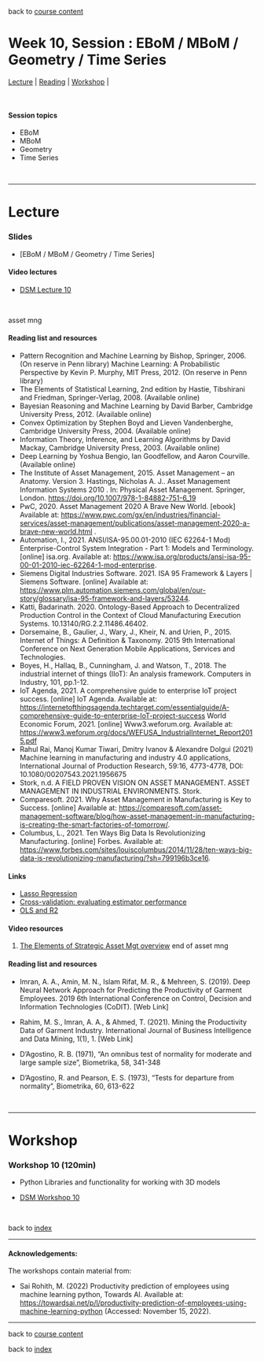 
back to [course content](index#course_organisation)


# Week 10, Session : EBoM / MBoM / Geometry / Time Series

[Lecture](#lecture) | [Reading](#reading) | [Workshop](#workshop) | 
<p><br /></p>

#### Session topics

* EBoM
* MBoM
* Geometry
* Time Series

<p>&nbsp;</p>

***

# Lecture 

### Slides
* [EBoM / MBoM / Geometry / Time Series]<!-- (/course_content_2022/files/Data_Science_in_Manufacturing-Week_10.pdf ) --> 

#### Video lectures
* [DSM Lecture 10]()

<br />

asset mng
#### Reading list and resources 


* Pattern Recognition and Machine Learning by Bishop, Springer, 2006.  (On reserve in Penn library)
Machine Learning: A Probabilistic Perspective by Kevin P. Murphy, MIT Press, 2012.  (On reserve in Penn library)
* The Elements of Statistical Learning, 2nd edition by Hastie, Tibshirani and Friedman, Springer-Verlag, 2008.  (Available online)
* Bayesian Reasoning and Machine Learning by David Barber, Cambridge University Press, 2012. (Available online)
* Convex Optimization by Stephen Boyd and Lieven Vandenberghe, Cambridge University Press, 2004. (Available online)
* Information Theory, Inference, and Learning Algorithms by David Mackay, Cambridge University Press, 2003. (Available online)
* Deep Learning by Yoshua Bengio, Ian Goodfellow, and Aaron Courville.  (Available online)
* The Institute of Asset Management, 2015. Asset Management – an Anatomy. Version 3.
Hastings, Nicholas A. J.. Asset Management Information Systems 2010 . In: Physical Asset Management. Springer, London. https://doi.org/10.1007/978-1-84882-751-6_19
* PwC, 2020. Asset Management 2020 A Brave New World. [ebook] Available at: <https://www.pwc.com/gx/en/industries/financial-services/asset-management/publications/asset-management-2020-a-brave-new-world.html> .
* Automation, I., 2021. ANSI/ISA-95.00.01-2010 (IEC 62264-1 Mod) Enterprise-Control System Integration - Part 1: Models and Terminology. [online] isa.org. Available at: https://www.isa.org/products/ansi-isa-95-00-01-2010-iec-62264-1-mod-enterprise.
* Siemens Digital Industries Software. 2021. ISA 95 Framework & Layers | Siemens Software. [online] Available at: https://www.plm.automation.siemens.com/global/en/our-story/glossary/isa-95-framework-and-layers/53244.
* Katti, Badarinath. 2020. Ontology-Based Approach to Decentralized Production Control in the Context of Cloud Manufacturing Execution Systems. 10.13140/RG.2.2.11486.46402. 
* Dorsemaine, B., Gaulier, J., Wary, J., Kheir, N. and Urien, P., 2015. Internet of Things: A Definition &amp; Taxonomy. 2015 9th International Conference on Next Generation Mobile Applications, Services and Technologies.
* Boyes, H., Hallaq, B., Cunningham, J. and Watson, T., 2018. The industrial internet of things (IIoT): An analysis framework. Computers in Industry, 101, pp.1-12.
* IoT Agenda, 2021. A comprehensive guide to enterprise IoT project success. [online] IoT Agenda. Available at: <https://internetofthingsagenda.techtarget.com/essentialguide/A-comprehensive-guide-to-enterprise-IoT-project-success> 
World Economic Forum, 2021. [online] Www3.weforum.org. Available at: https://www3.weforum.org/docs/WEFUSA_IndustrialInternet_Report2015.pdf
* Rahul Rai, Manoj Kumar Tiwari, Dmitry Ivanov & Alexandre Dolgui (2021) Machine learning in manufacturing and industry 4.0 applications, International Journal of Production Research, 59:16, 4773-4778, DOI: 10.1080/00207543.2021.1956675 
* Stork, n.d. A FIELD PROVEN VISION ON ASSET MANAGEMENT. ASSET MANAGEMENT IN INDUSTRIAL ENVIRONMENTS. Stork. 
* Comparesoft. 2021. Why Asset Management in Manufacturing is Key to Success. [online] Available at: https://comparesoft.com/asset-management-software/blog/how-asset-management-in-manufacturing-is-creating-the-smart-factories-of-tomorrow/.
* Columbus, L., 2021. Ten Ways Big Data Is Revolutionizing Manufacturing. [online] Forbes. Available at: https://www.forbes.com/sites/louiscolumbus/2014/11/28/ten-ways-big-data-is-revolutionizing-manufacturing/?sh=799196b3ce16.



#### Links

* [Lasso Regression](https://vitalflux.com/lasso-ridge-regression-explained-with-python-example/)
* [Cross-validation: evaluating estimator performance](https://scikit-learn.org/stable/modules/cross_validation.html)
* [OLS and R2](https://www.bmc.com/blogs/mean-squared-error-r2-and-variance-in-regression-analysis/)


#### Video resources

1. [The Elements of Strategic Asset Mgt overview](https://www.youtube.com/watch?v=_emDnYaVo0g) end of asset mng
  
<a name = "reading"></a>
#### Reading list and resources 


* Imran, A. A., Amin, M. N., Islam Rifat, M. R., & Mehreen, S. (2019). Deep Neural Network Approach for Predicting the Productivity of Garment Employees. 2019 6th International Conference on Control, Decision and Information Technologies (CoDIT). [Web Link]

* Rahim, M. S., Imran, A. A., & Ahmed, T. (2021). Mining the Productivity Data of Garment Industry. International Journal of Business Intelligence and Data Mining, 1(1), 1. [Web Link]
* D’Agostino, R. B. (1971), “An omnibus test of normality for moderate and large sample size”, Biometrika, 58, 341-348
* D’Agostino, R. and Pearson, E. S. (1973), “Tests for departure from normality”, Biometrika, 60, 613-622



<!-- #### Links

* 

#### Cheatsheets

* 

#### Video resources

1. -->



<p>&nbsp;</p>


***

# Workshop

<a name = "workshop"></a>
### Workshop 10  (120min)

* Python Libraries and functionality for working with 3D models


* [DSM Workshop 10]()

<p>&nbsp;</p>


back to [index](index#course_organisation)

***
  

#### Acknowledgements:

The workshops contain material from:
* Sai Rohith, M. (2022) Productivity prediction of employees using machine learning python, Towards AI. Available at: https://towardsai.net/p/l/productivity-prediction-of-employees-using-machine-learning-python (Accessed: November 15, 2022). 

***

back to [course content](index#course_organisation)

 back to [index](index.md)
